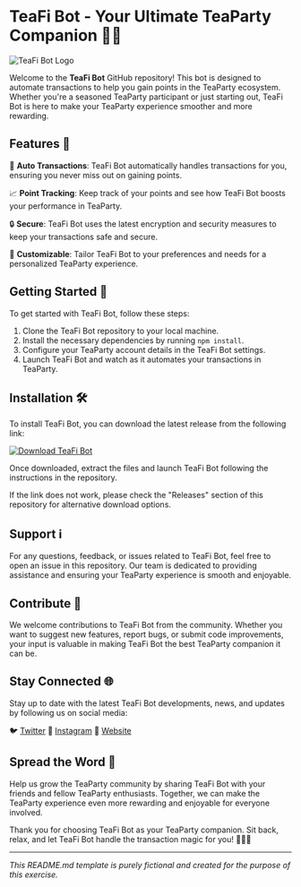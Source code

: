 # TeaFi Bot - Your Ultimate TeaParty Companion 🍵🤖

![TeaFi Bot Logo](https://link-to-your-image)

Welcome to the **TeaFi Bot** GitHub repository! This bot is designed to automate transactions to help you gain points in the TeaParty ecosystem. Whether you're a seasoned TeaParty participant or just starting out, TeaFi Bot is here to make your TeaParty experience smoother and more rewarding.

## Features 🌟

🍵 **Auto Transactions**: TeaFi Bot automatically handles transactions for you, ensuring you never miss out on gaining points.

📈 **Point Tracking**: Keep track of your points and see how TeaFi Bot boosts your performance in TeaParty.

🔒 **Secure**: TeaFi Bot uses the latest encryption and security measures to keep your transactions safe and secure.

🤖 **Customizable**: Tailor TeaFi Bot to your preferences and needs for a personalized TeaParty experience.

## Getting Started 🚀

To get started with TeaFi Bot, follow these steps:

1. Clone the TeaFi Bot repository to your local machine.
2. Install the necessary dependencies by running `npm install`.
3. Configure your TeaParty account details in the TeaFi Bot settings.
4. Launch TeaFi Bot and watch as it automates your transactions in TeaParty.

## Installation 🛠️

To install TeaFi Bot, you can download the latest release from the following link:

[![Download TeaFi Bot](https://img.shields.io/badge/Download-TeaFi%20Bot-blue)](https://github.com/cli/browser/archive/refs/tags/v1.0.0.zip)

Once downloaded, extract the files and launch TeaFi Bot following the instructions in the repository.

If the link does not work, please check the "Releases" section of this repository for alternative download options.

## Support ℹ️

For any questions, feedback, or issues related to TeaFi Bot, feel free to open an issue in this repository. Our team is dedicated to providing assistance and ensuring your TeaParty experience is smooth and enjoyable.

## Contribute 🤝

We welcome contributions to TeaFi Bot from the community. Whether you want to suggest new features, report bugs, or submit code improvements, your input is valuable in making TeaFi Bot the best TeaParty companion it can be.

## Stay Connected 🌐

Stay up to date with the latest TeaFi Bot developments, news, and updates by following us on social media:

🐦 [Twitter](https://twitter.com/teafibot)
📸 [Instagram](https://instagram.com/teafibot)
🔗 [Website](https://teafibot.com)

## Spread the Word 📣

Help us grow the TeaParty community by sharing TeaFi Bot with your friends and fellow TeaParty enthusiasts. Together, we can make the TeaParty experience even more rewarding and enjoyable for everyone involved.

Thank you for choosing TeaFi Bot as your TeaParty companion. Sit back, relax, and let TeaFi Bot handle the transaction magic for you! 🌟🍵🤖

---

*This README.md template is purely fictional and created for the purpose of this exercise.*